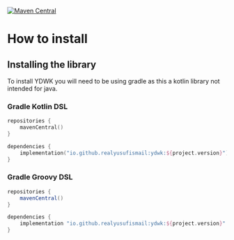 [![Maven Central](https://maven-badges.herokuapp.com/maven-central/io.github.realyusufismail/ydwk/badge.svg)](https://maven-badges.herokuapp.com/maven-central/io.github.realyusufismail/ydwk)

# How to install

## Installing the library

To install YDWK you will need to be using gradle as this a kotlin library not intended for java.

### Gradle Kotlin DSL

```kotlin
repositories {
    mavenCentral()
}

dependencies {
    implementation("io.github.realyusufismail:ydwk:${project.version}")
}
```

### Gradle Groovy DSL

```groovy
repositories {
    mavenCentral()
}

dependencies {
    implementation "io.github.realyusufismail:ydwk:${project.version}"
}
```


